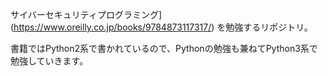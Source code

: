 サイバーセキュリティプログラミング](https://www.oreilly.co.jp/books/9784873117317/) を勉強するリポジトリ。

書籍ではPython2系で書かれているので、Pythonの勉強も兼ねてPython3系で勉強していきます。
